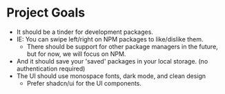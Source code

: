 # Project Goals
- It should be a tinder for development packages.
- IE: You can swipe left/right on NPM packages to like/dislike them.
  - There should be support for other package managers in the future, but for now, we will focus on NPM.
- And it should save your 'saved' packages in your local storage. (no authentication required)
- The UI should use monospace fonts, dark mode, and clean design
  - Prefer shadcn/ui for the UI components. 
